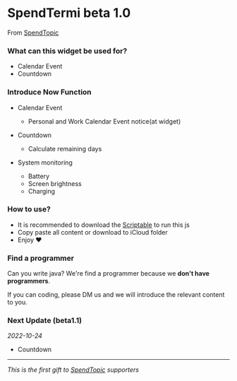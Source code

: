 # SpendTermi beta 1.0

From [SpendTopic](https://t.me/Topicst)
### What can this widget be used for?
- Calendar Event 
- Countdown

### Introduce Now Function
- Calendar Event
  - Personal and Work Calendar Event notice(at widget) 

- Countdown 
  - Calculate remaining days

- System monitoring
  - Battery 
  - Screen brightness
  - Charging
  

### How to use?
- It is recommended to download the [Scriptable](https://scriptable.app/) to run this js
- Copy paste all content or download to iCloud folder
- Enjoy ❤


### Find a programmer
Can you write java? We're find a programmer because we __don't have programmers__.

If you can coding, please DM us and we will introduce the relevant content to you.

### Next Update (beta1.1)
*2022-10-24*
- Countdown 

---
*This is the first gift to [SpendTopic](https://t.me/Topicst) supporters*
